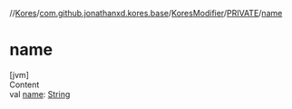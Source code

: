 //[Kores](../../../index.md)/[com.github.jonathanxd.kores.base](../../index.md)/[KoresModifier](../index.md)/[PRIVATE](index.md)/[name](name.md)



# name  
[jvm]  
Content  
val [name](name.md): [String](https://kotlinlang.org/api/latest/jvm/stdlib/kotlin/-string/index.html)  



